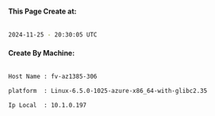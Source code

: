 
   
#### This Page Create at:

```bash

2024-11-25 - 20:30:05 UTC

```

#### Create By Machine:

```bash

Host Name : fv-az1385-306

platform  : Linux-6.5.0-1025-azure-x86_64-with-glibc2.35

Ip Local  : 10.1.0.197

```

